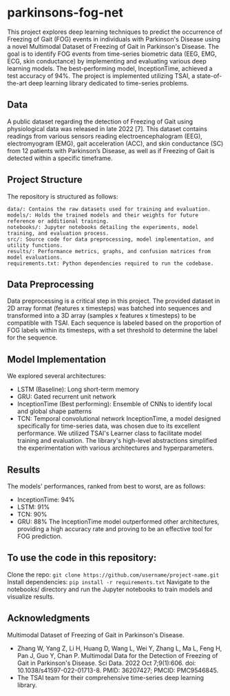 # parkinsons-fog-net
This project explores deep learning techniques to predict the occurrence of Freezing of Gait (FOG) events in individuals with Parkinson's Disease using a novel Multimodal Dataset of Freezing of Gait in Parkinson's Disease. The goal is to identify FOG events from time-series biometric data (EEG, EMG, ECG, skin conductance) by implementing and evaluating various deep learning models. The best-performing model, InceptionTime, achieved a test accuracy of 94%. The project is implemented utilizing TSAI, a state-of-the-art deep learning library dedicated to time-series problems.

## Data
A public dataset regarding the detection of Freezing of Gait using physiological data was released in late 2022 [7]. This dataset contains readings from various sensors reading electroencephalogram (EEG), electromyogram (EMG), gait acceleration (ACC), and skin conductance (SC) from 12 patients with Parkinson’s Disease, as well as if Freezing of Gait is detected within a specific timeframe.

## Project Structure
The repository is structured as follows:
```
data/: Contains the raw datasets used for training and evaluation.
models/: Holds the trained models and their weights for future reference or additional training.
notebooks/: Jupyter notebooks detailing the experiments, model training, and evaluation process.
src/: Source code for data preprocessing, model implementation, and utility functions.
results/: Performance metrics, graphs, and confusion matrices from model evaluations.
requirements.txt: Python dependencies required to run the codebase.
```

## Data Preprocessing
Data preprocessing is a critical step in this project. The provided dataset in 2D array format (features x timesteps) was batched into sequences and transformed into a 3D array (samples x features x timesteps) to be compatible with TSAI. Each sequence is labeled based on the proportion of FOG labels within its timesteps, with a set threshold to determine the label for the sequence.

## Model Implementation
We explored several architectures:
* LSTM (Baseline): Long short-term memory
* GRU: Gated recurrent unit network
* InceptionTime (Best performing): Ensemble of CNNs to identify local and global shape patterns
* TCN: Temporal convolutional network
InceptionTime, a model designed specifically for time-series data, was chosen due to its excellent performance. We utilized TSAI's Learner class to facilitate model training and evaluation. The library's high-level abstractions simplified the experimentation with various architectures and hyperparameters.

## Results
The models' performances, ranked from best to worst, are as follows:
* InceptionTime: 94%
* LSTM: 91%
* TCN: 90%
* GRU: 88%
The InceptionTime model outperformed other architectures, providing a high accuracy rate and proving to be an effective tool for FOG prediction.

## To use the code in this repository:
Clone the repo: `git clone https://github.com/username/project-name.git`
Install dependencies: `pip install -r requirements.txt`
Navigate to the notebooks/ directory and run the Jupyter notebooks to train models and visualize results.

## Acknowledgments
Multimodal Dataset of Freezing of Gait in Parkinson's Disease.
* Zhang W, Yang Z, Li H, Huang D, Wang L, Wei Y, Zhang L, Ma L, Feng H, Pan J, Guo Y, Chan P. Multimodal Data for the Detection of Freezing of Gait in Parkinson's Disease. Sci Data. 2022 Oct 7;9(1):606. doi: 10.1038/s41597-022-01713-8. PMID: 36207427; PMCID: PMC9546845.
* The TSAI team for their comprehensive time-series deep learning library.

